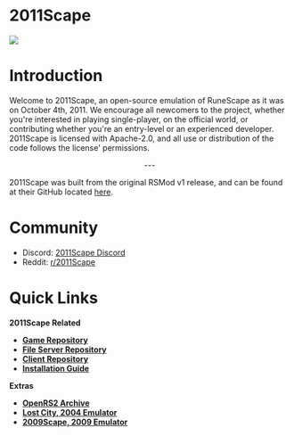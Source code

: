 <p align="center">
  <h1>2011Scape</h1>
  <img src="https://github.com/2011Scape/.github/assets/75695035/79c4e8f9-8246-43de-80c7-ea48d93130b0" />
  <br>
</p>





# Introduction

Welcome to 2011Scape, an open-source emulation of RuneScape as it was on October 4th, 2011. We encourage all newcomers to the project, whether you're interested in playing single-player, on the official world, or contributing whether you're an entry-level or an experienced developer. 2011Scape is licensed with Apache-2.0, and all use or distribution of the code follows the license' permissions.

<p align="center">
---
</p>

2011Scape was built from the original RSMod v1 release, and can be found at their GitHub located [here](https://github.com/Tomm0017/rsmod).

# Community

- Discord: [2011Scape Discord](https://discord.gg/jDbBAKjhxh)
- Reddit: [r/2011Scape](https://www.reddit.com/r/2011scape/)


# Quick Links

<b>2011Scape Related<b>
- [Game Repository](https://github.com/2011Scape/game)
- [File Server Repository](https://github.com/2011Scape/file-server)
- [Client Repository](https://github.com/2011Scape/stronghold-client)
- [Installation Guide](https://github.com/2011Scape/installation-guide)

<b>Extras</b>
- [OpenRS2 Archive](https://archive.openrs2.org/)
- [Lost City, 2004 Emulator](https://discord.gg/hN3tHUmZEN)
- [2009Scape, 2009 Emulator](https://2009scape.org)
